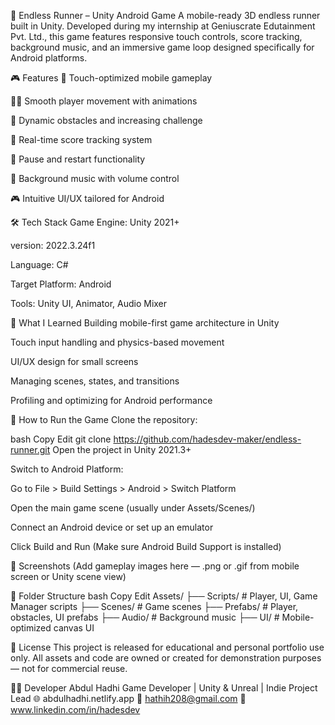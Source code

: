 🏃 Endless Runner – Unity Android Game
A mobile-ready 3D endless runner built in Unity. Developed during my internship at Geniuscrate Edutainment Pvt. Ltd., this game features responsive touch controls, score tracking, background music, and an immersive game loop designed specifically for Android platforms.

🎮 Features
📱 Touch-optimized mobile gameplay

🏃‍♂️ Smooth player movement with animations

🧱 Dynamic obstacles and increasing challenge

🎯 Real-time score tracking system

🛑 Pause and restart functionality

🎵 Background music with volume control

🎮 Intuitive UI/UX tailored for Android

🛠️ Tech Stack
Game Engine: Unity 2021+

version: 2022.3.24f1

Language: C#

Target Platform: Android

Tools: Unity UI, Animator, Audio Mixer

🧠 What I Learned
Building mobile-first game architecture in Unity

Touch input handling and physics-based movement

UI/UX design for small screens

Managing scenes, states, and transitions

Profiling and optimizing for Android performance

📲 How to Run the Game
Clone the repository:

bash
Copy
Edit
git clone https://github.com/hadesdev-maker/endless-runner.git
Open the project in Unity 2021.3+

Switch to Android Platform:

Go to File > Build Settings > Android > Switch Platform

Open the main game scene (usually under Assets/Scenes/)

Connect an Android device or set up an emulator

Click Build and Run
(Make sure Android Build Support is installed)

📸 Screenshots
(Add gameplay images here — .png or .gif from mobile screen or Unity scene view)

📂 Folder Structure
bash
Copy
Edit
Assets/
├── Scripts/           # Player, UI, Game Manager scripts
├── Scenes/            # Game scenes
├── Prefabs/           # Player, obstacles, UI prefabs
├── Audio/             # Background music
├── UI/                # Mobile-optimized canvas UI

📜 License
This project is released for educational and personal portfolio use only.
All assets and code are owned or created for demonstration purposes — not for commercial reuse.

🙋‍♂️ Developer
Abdul Hadhi
Game Developer | Unity & Unreal | Indie Project Lead
🌐 abdulhadhi.netlify.app
📧 hathih208@gmail.com
🔗 www.linkedin.com/in/hadesdev
